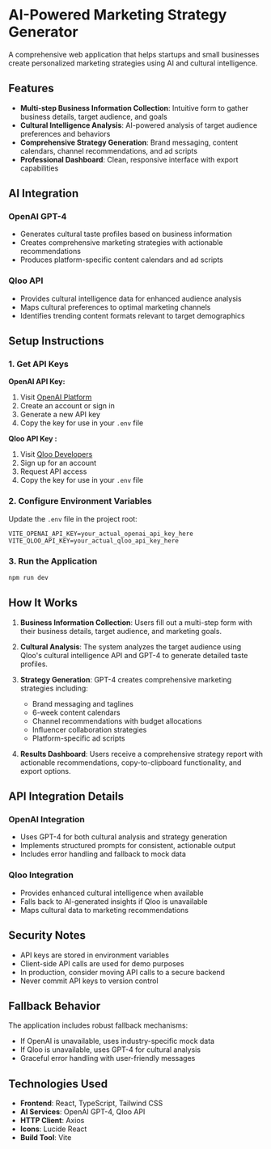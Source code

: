 # AI-Powered Marketing Strategy Generator

A comprehensive web application that helps startups and small businesses create personalized marketing strategies using AI and cultural intelligence.

## Features

- **Multi-step Business Information Collection**: Intuitive form to gather business details, target audience, and goals
- **Cultural Intelligence Analysis**: AI-powered analysis of target audience preferences and behaviors
- **Comprehensive Strategy Generation**: Brand messaging, content calendars, channel recommendations, and ad scripts
- **Professional Dashboard**: Clean, responsive interface with export capabilities

## AI Integration

### OpenAI GPT-4
- Generates cultural taste profiles based on business information
- Creates comprehensive marketing strategies with actionable recommendations
- Produces platform-specific content calendars and ad scripts

### Qloo API 
- Provides cultural intelligence data for enhanced audience analysis
- Maps cultural preferences to optimal marketing channels
- Identifies trending content formats relevant to target demographics

## Setup Instructions

### 1. Get API Keys

**OpenAI API Key:**
1. Visit [OpenAI Platform](https://platform.openai.com/api-keys)
2. Create an account or sign in
3. Generate a new API key
4. Copy the key for use in your `.env` file

**Qloo API Key :**
1. Visit [Qloo Developers](https://www.qloo.com/developers)
2. Sign up for an account
3. Request API access
4. Copy the key for use in your `.env` file

### 2. Configure Environment Variables

Update the `.env` file in the project root:

```env
VITE_OPENAI_API_KEY=your_actual_openai_api_key_here
VITE_QLOO_API_KEY=your_actual_qloo_api_key_here
```

### 3. Run the Application

```bash
npm run dev
```

## How It Works

1. **Business Information Collection**: Users fill out a multi-step form with their business details, target audience, and marketing goals.

2. **Cultural Analysis**: The system analyzes the target audience using  Qloo's cultural intelligence API and GPT-4 to generate detailed taste profiles.

3. **Strategy Generation**: GPT-4 creates comprehensive marketing strategies including:
   - Brand messaging and taglines
   - 6-week content calendars
   - Channel recommendations with budget allocations
   - Influencer collaboration strategies
   - Platform-specific ad scripts

4. **Results Dashboard**: Users receive a comprehensive strategy report with actionable recommendations, copy-to-clipboard functionality, and export options.

## API Integration Details

### OpenAI Integration
- Uses GPT-4 for both cultural analysis and strategy generation
- Implements structured prompts for consistent, actionable output
- Includes error handling and fallback to mock data

### Qloo Integration
- Provides enhanced cultural intelligence when available
- Falls back to AI-generated insights if Qloo is unavailable
- Maps cultural data to marketing recommendations

## Security Notes

- API keys are stored in environment variables
- Client-side API calls are used for demo purposes
- In production, consider moving API calls to a secure backend
- Never commit API keys to version control

## Fallback Behavior

The application includes robust fallback mechanisms:
- If OpenAI is unavailable, uses industry-specific mock data
- If Qloo is unavailable, uses GPT-4 for cultural analysis
- Graceful error handling with user-friendly messages

## Technologies Used

- **Frontend**: React, TypeScript, Tailwind CSS
- **AI Services**: OpenAI GPT-4, Qloo API
- **HTTP Client**: Axios
- **Icons**: Lucide React
- **Build Tool**: Vite
